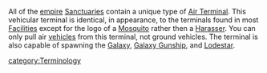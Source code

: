 All of the [empire](Empire.md)
[Sanctuaries](Sanctuary.md) contain a unique type of [Air
Terminal](Air_Terminal.md). This vehicular terminal is
identical, in appearance, to the terminals found in most
[Facilities](Facilities.md) except for the logo of a
[Mosquito](Mosquito.md) rather then a
[Harasser](Harasser.md). You can only pull air
[vehicles](Vehicle.md) from this terminal, not ground vehicles.
The terminal is also capable of spawning the
[Galaxy](Galaxy.md), [Galaxy
Gunship](Galaxy_Gunship.md), and
[Lodestar](Lodestar.md).

[category:Terminology](category:Terminology.md)
